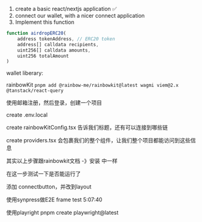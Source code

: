 1. create a basic react/nextjs application ✅
2. connect our wallet, with a nicer connect application 
3. Implement this function

```javascript
function airdropERC20(
    address tokenAddress, // ERC20 token
    address[] calldata recipients,
    uint256[] calldata amounts,
    uint256 totalAmount
)
```

wallet liberary:

rainbowKit  `pnpm add @rainbow-me/rainbowkit@latest wagmi viem@2.x @tanstack/react-query`

使用邮箱注册，然后登录，创建一个项目

create .env.local

create rainbowKitConfig.tsx 告诉我们标题，还有可以连接到哪些链

create providers.tsx 会包裹我们的整个组件，让我们整个项目都能访问到这些信息

其实以上步骤跟rainbowkit文档 -》安装 中一样

在这一步测试一下是否能运行了

添加 connectbutton，并改到layout



使用synpress做E2E frame test   5:07:40

使用playright pnpm create playwright@latest